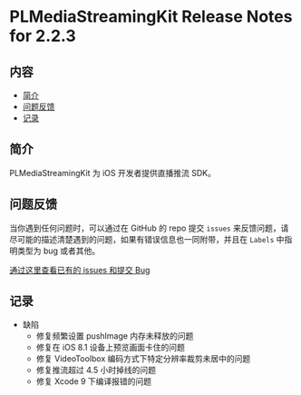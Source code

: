 # PLMediaStreamingKit Release Notes for 2.2.3

## 内容

- [简介](#简介)
- [问题反馈](#问题反馈)
- [记录](#记录)

## 简介

PLMediaStreamingKit 为 iOS 开发者提供直播推流 SDK。

## 问题反馈

当你遇到任何问题时，可以通过在 GitHub 的 repo 提交 ```issues``` 来反馈问题，请尽可能的描述清楚遇到的问题，如果有错误信息也一同附带，并且在 ```Labels``` 中指明类型为 bug 或者其他。

[通过这里查看已有的 issues 和提交 Bug](https://github.com/pili-engineering/PLMediaStreamingKit/issues)

## 记录

- 缺陷
  - 修复频繁设置 pushImage 内存未释放的问题
  - 修复在 iOS 8.1 设备上预览画面卡住的问题
  - 修复 VideoToolbox 编码方式下特定分辨率裁剪未居中的问题
  - 修复推流超过 4.5 小时掉线的问题
  - 修复 Xcode 9 下编译报错的问题

